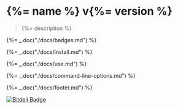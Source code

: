 # {%= name %} v{%= version %}

> {%= description %}

{%= _.doc("./docs/badges.md") %}

{%= _.doc("./docs/install.md") %}

{%= _.doc("./docs/use.md") %}

{%= _.doc("./docs/command-line-options.md") %}

{%= _.doc("./docs/footer.md") %}

[![Bitdeli Badge](https://d2weczhvl823v0.cloudfront.net/bahmutov/gt/trend.png)](https://bitdeli.com/free "Bitdeli Badge")

